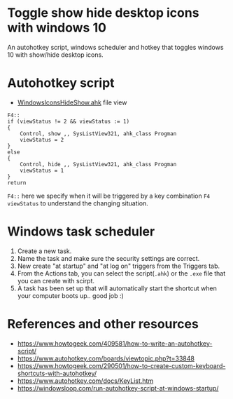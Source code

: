 # Toggle show hide desktop icons with windows 10
An autohotkey script, windows scheduler and hotkey that toggles windows 10 with show/hide desktop icons.

# Autohotkey script
- [WindowsIconsHideShow.ahk](../main/WindowsIconsHideShow.ahk) file view
``` ahk
F4:: 
if (viewStatus != 2 && viewStatus := 1)
{
    Control, show ,, SysListView321, ahk_class Progman
    viewStatus = 2
}
else
{
    Control, hide ,, SysListView321, ahk_class Progman
    viewStatus = 1
}
return
```
`F4::` here we specify when it will be triggered by a key combination `F4`
`viewStatus` to understand the changing situation.

# Windows task scheduler

1. Create a new task.
2. Name the task and make sure the security settings are correct.
3. New create "at startup" and "at log on" triggers from the Triggers tab.
4. From the Actions tab, you can select the script(`.ahk`) or the `.exe` file that you can create with scirpt.
5. A task has been set up that will automatically start the shortcut when your computer boots up.. good job :)


# References and other resources
- https://www.howtogeek.com/409581/how-to-write-an-autohotkey-script/
- https://www.autohotkey.com/boards/viewtopic.php?t=33848
- https://www.howtogeek.com/290501/how-to-create-custom-keyboard-shortcuts-with-autohotkey/
- https://www.autohotkey.com/docs/KeyList.htm
- https://windowsloop.com/run-autohotkey-script-at-windows-startup/
